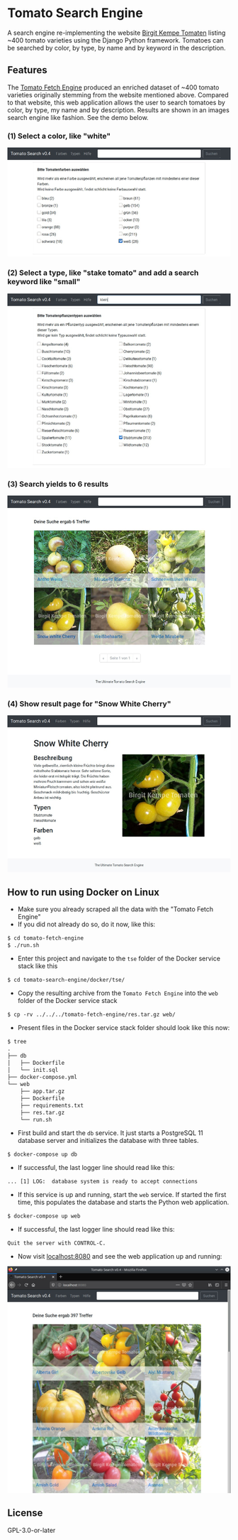 # Tomato Search Engine
A search engine re-implementing the website [Birgit Kempe Tomaten](https://www.birgit-kempe-tomaten.de/) listing ~400 tomato varieties using the Django Python framework. Tomatoes can be searched by color, by type, by name and by keyword in the description.

## Features
The [Tomato Fetch Engine](https://github.com/charismatic-claire/tomato-fetch-engine) produced an enriched dataset of ~400 tomato varieties originally stemming from the website mentioned above. Compared to that website, this web application allows the user to search tomatoes by color, by type, my name and by description. Results are shown in an images search engine like fashion. See the demo below.

### (1) Select a color, like "white"
![Tomato Search Engine 1](img/tse01.jpg)

### (2) Select a type, like "stake tomato" and add a search keyword like "small"
![Tomato Search Engine 2](img/tse02.jpg)

### (3) Search yields to 6 results
![Tomato Search Engine 3](img/tse03.jpg)

### (4)  Show result page for "Snow White Cherry"
![Tomato Search Engine 4](img/tse04.jpg)

## How to run using Docker on Linux
* Make sure you already scraped all the data with the "Tomato Fetch Engine"
* If you did not already do so, do it now, like this:
```
$ cd tomato-fetch-engine
$ ./run.sh
```

* Enter this project and navigate to the `tse` folder of the Docker service stack like this
```
$ cd tomato-search-engine/docker/tse/
```

* Copy the resulting archive from the `Tomato Fetch Engine` into the `web` folder of the Docker service stack
```
$ cp -rv ../../../tomato-fetch-engine/res.tar.gz web/
```

* Present files in the Docker service stack folder should look like this now:
```
$ tree
.
├── db
│   ├── Dockerfile
│   └── init.sql
├── docker-compose.yml
└── web
    ├── app.tar.gz
    ├── Dockerfile
    ├── requirements.txt
    ├── res.tar.gz
    └── run.sh
```

* First build and start the `db` service. It just starts a PostgreSQL 11 database server and initializes the database with three tables.
```
$ docker-compose up db
```

* If successful, the last logger line should read like this:
```
... [1] LOG:  database system is ready to accept connections
``` 

* If this service is up and running, start the `web` service. If started the first time, this populates the database and starts the Python web application.
```
$ docker-compose up web
```

* If successful, the last logger line should read like this:
```
Quit the server with CONTROL-C.

``` 

* Now visit [localhost:8080](http://localhost:8080) and see the web application up and running:

![Tomato Search Engine 5](img/tse05.jpg)

## License
GPL-3.0-or-later

